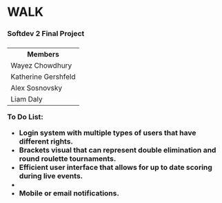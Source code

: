 # WALK
<h3>Softdev 2 Final Project<h3>

<table>
<tr><th>Members</th></tr>
<tr><td>Wayez Chowdhury</td></tr>
<tr><td>Katherine Gershfeld</td></tr>
<tr><td>Alex Sosnovsky</td></tr>
<tr><td>Liam Daly</td></tr>
</table>


<b>To Do List:</b>
<ul>
<li>Login system with multiple types of users that have different rights.</li>
<li>Brackets visual that can represent double elimination and round roulette tournaments.</li>
<li>Efficient user interface that allows for up to date scoring during live events.<li>
<li>Mobile or email notifications.</li>
</ul>

